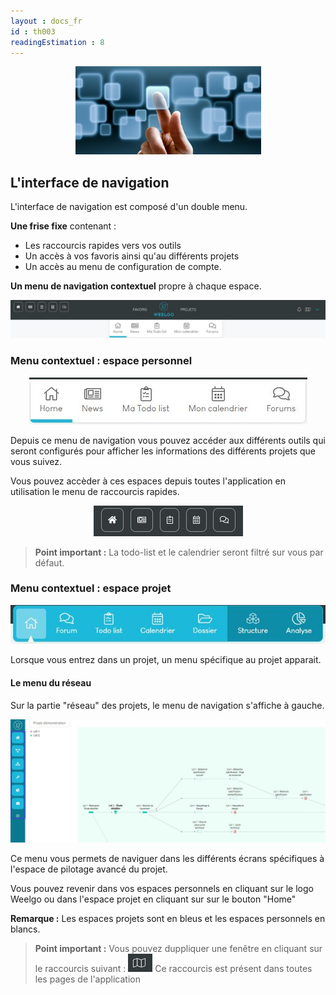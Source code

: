 ```yaml
---
layout : docs_fr
id : th003
readingEstimation : 8
---
```


<p align="center">
<img src="interface.jpg">
</p>


## L'interface de navigation

L'interface de navigation est composé d'un double menu.

**Une frise fixe** contenant :
* Les raccourcis rapides vers vos outils
* Un accès à vos favoris ainsi qu'au différents projets 
* Un accès au menu de configuration de compte. 

**Un menu de navigation contextuel** propre à chaque espace. 

<p align="center">
<img src="doubleMenu.jpg">
</p>

### Menu contextuel : espace personnel

<p align="center">
<img src="menuPeros.jpg">
</p>

Depuis ce menu de navigation vous pouvez accéder aux différents outils qui seront configurés pour afficher les informations des différents projets que vous suivez. 

Vous pouvez accèder à ces espaces depuis toutes l'application en utilisation le menu de raccourcis rapides. 

<p align="center">
<img src="menuPersoRapide.jpg">
</p>


> **Point important :**
> La todo-list et le calendrier seront filtré sur vous par défaut. 
> 




### Menu contextuel : espace projet

<p align="center">
<img src="menuProjet.jpg">
</p>

Lorsque vous entrez dans un projet, un menu spécifique au projet apparait. 

#### Le menu du réseau

Sur la partie "réseau" des projets, le menu de navigation s'affiche à gauche. 


<p align="center">
<img src="menuReseau.jpg">
</p>

Ce menu vous permets de naviguer dans les différents écrans spécifiques à l'espace de pilotage avancé du projet. 

Vous pouvez revenir dans vos espaces personnels en cliquant sur le logo Weelgo ou dans l'espace projet en cliquant sur sur le bouton "Home"

 **Remarque :** Les espaces projets sont en bleus et les espaces personnels en blancs. 
 

> **Point important :**
> Vous pouvez duppliquer une fenêtre en cliquant sur le raccourcis suivant :  <img src="raccourcisDupplication.jpg">
> Ce raccourcis est présent dans toutes les pages de l'application
> 

